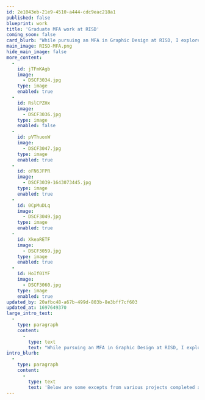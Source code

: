 ```yaml
---
id: 2e1043eb-21e9-4510-a444-cdc9eac218a1
published: false
blueprint: work
title: 'Graduate MFA work at RISD'
coming_soon: false
card_blurb: "While pursuing an MFA in Graphic Design at RISD, I explored 'experience design' in its widest sense."
main_image: RISD-MFA.png
hide_main_image: false
more_content:
  -
    id: jTFmKAgb
    image:
      - DSCF3034.jpg
    type: image
    enabled: true
  -
    id: RslCPZHx
    image:
      - DSCF3036.jpg
    type: image
    enabled: false
  -
    id: pVThuoxW
    image:
      - DSCF3047.jpg
    type: image
    enabled: true
  -
    id: oFN6JFPR
    image:
      - DSCF3039-1643073445.jpg
    type: image
    enabled: true
  -
    id: 0CpMuDLq
    image:
      - DSCF3049.jpg
    type: image
    enabled: true
  -
    id: XkeaRETF
    image:
      - DSCF3059.jpg
    type: image
    enabled: true
  -
    id: HoIf01YF
    image:
      - DSCF3060.jpg
    type: image
    enabled: true
updated_by: 20afbc48-a67b-499d-803b-8e3bff7cf603
updated_at: 1697649370
large_intro_text:
  -
    type: paragraph
    content:
      -
        type: text
        text: "While pursuing an MFA in Graphic Design at RISD, I explored 'experience design' in its widest sense. Subsequently translated into digital product design, often allied to behavior change strategies, this background nonetheless provided me with a profound understanding of underlying principles of designing for human experience, and opened avenues of personal inquiry into Actor Network Theory, Enactivism, Complexity Theory, Semiotics, Systems, and relational epistemologies such as Buddhism."
intro_blurb:
  -
    type: paragraph
    content:
      -
        type: text
        text: 'Below are some excepts from various projects completed at RISD.'
---
```

